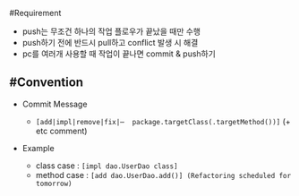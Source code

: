 #Requirement

  * push는 무조건 하나의 작업 플로우가 끝났을 때만 수행
  * push하기 전에 반드시 pull하고 conflict 발생 시 해결
  * pc를 여러개 사용할 때 작업이 끝나면 commit & push하기

#Convention
-------
  * Commit Message <br>
    - `[add|impl|remove|fix|⋯  package.targetClass(.targetMethod())]` (+ etc comment)

  * Example <br>
    - class  case : `[impl dao.UserDao class]`
    - method case : `[add dao.UserDao.add()] (Refactoring scheduled for tomorrow)`
